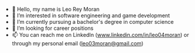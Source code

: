 - 👋 Hello, my name is Leo Rey Moran
- 👀 I’m interested in software engineering and game development
- 🌱 I’m currently pursuing a bachelor's degree in computer science
- 💞️ I’m looking for career positions
- 📫 You can reach me on LinkedIn (www.linkedin.com/in/leo04moran) or through my personal email (leo03moran@gmail.com)

<!---
LeoMoran/LeoMoran is a ✨ special ✨ repository because its `README.md` (this file) appears on your GitHub profile.
You can click the Preview link to take a look at your changes.
--->
